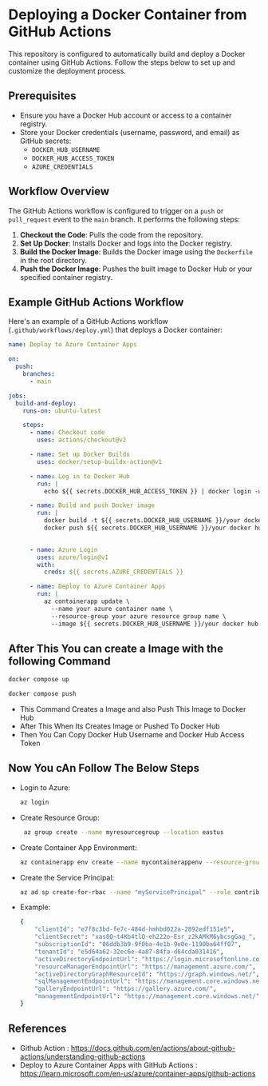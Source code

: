 # Deploying a Docker Container from GitHub Actions

This repository is configured to automatically build and deploy a Docker container using GitHub Actions. Follow the steps below to set up and customize the deployment process.

## Prerequisites

- Ensure you have a Docker Hub account or access to a container registry.
- Store your Docker credentials (username, password, and email) as GitHub secrets:
  - `DOCKER_HUB_USERNAME`
  - `DOCKER_HUB_ACCESS_TOKEN`
  - `AZURE_CREDENTIALS`

## Workflow Overview

The GitHub Actions workflow is configured to trigger on a `push` or `pull_request` event to the `main` branch. It performs the following steps:

1. **Checkout the Code**: Pulls the code from the repository.
2. **Set Up Docker**: Installs Docker and logs into the Docker registry.
3. **Build the Docker Image**: Builds the Docker image using the `Dockerfile` in the root directory.
4. **Push the Docker Image**: Pushes the built image to Docker Hub or your specified container registry.

## Example GitHub Actions Workflow

Here's an example of a GitHub Actions workflow (`.github/workflows/deploy.yml`) that deploys a Docker container:

```yaml
name: Deploy to Azure Container Apps

on:
  push:
    branches:
      - main

jobs:
  build-and-deploy:
    runs-on: ubuntu-latest

    steps:
      - name: Checkout code
        uses: actions/checkout@v2

      - name: Set up Docker Buildx
        uses: docker/setup-buildx-action@v1

      - name: Log in to Docker Hub
        run: |
          echo ${{ secrets.DOCKER_HUB_ACCESS_TOKEN }} | docker login -u ${{ secrets.DOCKER_HUB_USERNAME }} --password-stdin

      - name: Build and push Docker image
        run: |
          docker build -t ${{ secrets.DOCKER_HUB_USERNAME }}/your docker hub image name:latest ./your code directory name
          docker push ${{ secrets.DOCKER_HUB_USERNAME }}/your docker hub image name:latest
   

      - name: Azure Login
        uses: azure/login@v1
        with:
          creds: ${{ secrets.AZURE_CREDENTIALS }}

      - name: Deploy to Azure Container Apps
        run: |
          az containerapp update \
            --name your azure container name \
            --resource-group your azure resource group name \
            --image ${{ secrets.DOCKER_HUB_USERNAME }}/your docker hub image name:latest

```
## After This You can create a Image with the following Command ##
```bash
docker compose up 
```

```bash
docker compose push
```
  - This Command Creates a Image and also Push This Image to Docker Hub
  - After This When Its Creates Image or Pushed To Docker Hub
  - Then You Can Copy Docker Hub Username and Docker Hub Access Token

## Now You cAn Follow The Below Steps ##
 - Login to Azure:

   ```bash
   az login
   ```
 - Create Resource Group:

   ```bash
    az group create --name myresourcegroup --location eastus
    ```
 - Create Container App Environment:

    ```bash
    az containerapp env create --name mycontainerappenv --resource-group myresourcegroup --location eastus
    ```
 - Create the Service Principal:

    ```bash
    az ad sp create-for-rbac --name "myServicePrincipal" --role contributor --scopes /subscriptions/{subscription-id} --sdk-auth
    ```
 - Example:

    ```bash
    {
        "clientId": "e7f8c3bd-fe7c-484d-hmhbd022a-2892edf151e5",
        "clientSecret": "xas8Q~t4Kb4tlQ-eh222o~Esr_z2kAMkM6ybcsgGag_",
        "subscriptionId": "06ddb3b9-9f0ba-4e1b-9e0e-1190ba64ff07",
        "tenantId": "e5d64a62-32ec6e-4a87-84fa-d64cda031416",
        "activeDirectoryEndpointUrl": "https://login.microsoftonline.com",
        "resourceManagerEndpointUrl": "https://management.azure.com/",
        "activeDirectoryGraphResourceId": "https://graph.windows.net/",
        "sqlManagementEndpointUrl": "https://management.core.windows.net:8443/",
        "galleryEndpointUrl": "https://gallery.azure.com/",
        "managementEndpointUrl": "https://management.core.windows.net/"
    }
    ```


## References ##
 - Github Action : <a>https://docs.github.com/en/actions/about-github-actions/understanding-github-actions</a>
 - Deploy to Azure Container Apps with GitHub Actions : <a>https://learn.microsoft.com/en-us/azure/container-apps/github-actions</a>

